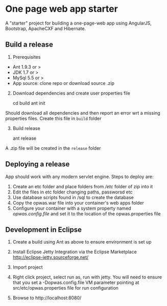 # One page web app starter

A "starter" project for building a one-page-web app using AngularJS, Bootstrap, ApacheCXF and Hibernate.


## Build a release

1. Prerequisites

* Ant 1.9.3 or >
* JDK 1.7 or >
* MySql 5.5 or >
* App source: clone repo or download source .zip 

2. Download dependencies and create user properties file

    cd build
    ant init
	
Should download all dependencies and then report an error wrt a missing properties files. Create this file in ```build``` folder

3. 	Build release

    ant release
	
A .zip	file will be created in the ```release``` folder
	
## Deploying a release
App should work with any modern servlet engine. Steps to deploy are:

1. Create an etc folder and place folders from _/etc_ folder of zip into it
2. Edit the files in etc folder changing paths, passworsd etc
3. Use database scripts found in /sql to create the database
4. Copy the opwas.war file into your container's web apps folder
5. Configure your container with a system property named _opwas.config.file_ and set it to the location of the opwas.properties file


## Development in Eclipse 
1. Create a build using Ant as above to ensure environment is set up

2. Install Eclipse Jetty Integration via the Eclipse Marketplace http://eclipse-jetty.sourceforge.net/

3. Import project

4. Right click project, select run as, run with jetty. You will need to ensure that you set a -Dopwas.config.file VM parameter pointing at src/etc/opwas.properties file for run configuration

5. Browse to http://localhost:8080/

